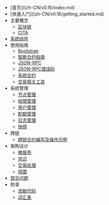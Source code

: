 - [首页]((zh-CN/v0.16/index.md)
- [快速入门]((zh-CN/v0.16/getting_started.md)
- 主要概念     
     - [区块链](zh-CN/v0.16/key-concepts/blockchain.md)
     - [CITA](zh-CN/v0.16/key-concepts/cita.md)
- [系统组件](zh-CN/v0.16/components.md)
- 使用指南       
     - [Bootstrap](zh-CN/v0.16/usage-guide/bootstrap.md)
     - [智能合约指南](zh-CN/v0.16/usage-guide/smart-contract-guide.md)
     - [JSON-RPC](zh-CN/v0.16/usage-guide/rpc.md)
     - [JSON-RPC错误码](zh-CN/v0.16/usage-guide/rpc_error_code.md)
     - [系统合约](zh-CN/v0.16/usage-guide/admintool.md)
     - [交易相关工具](zh-CN/v0.16/usage-guide/txtool.md)
- 系统管理       
     - [节点管理](zh-CN/v0.16/system_management/node.md)
     - [权限管理](zh-CN/v0.16/system_management/permission.md)
     - [用户管理](zh-CN/v0.16/system_management/user.md)
     - [配额管理](zh-CN/v0.16/system_management/quota.md)
     - [日志管理](zh-CN/v0.16/system_management/log.md)
     - [快照](zh-CN/v0.16/system_management/snapshot.md)
- 跨链       
     - [跨链合约编写及操作示例](zh-CN/v0.16/crosschain/crosschain_contract_example.md)
- 架构设计       
     - [微服务](zh-CN/v0.16/architecture/architecture.md)
     - [共识](zh-CN/v0.16/architecture/consensus.md)
     - [交易处理](zh-CN/v0.16/architecture/transaction_process.md)
     - [视图](zh-CN/v0.16/architecture/view.md)
- [常见问题](zh-CN/v0.16/faq.md)
- 附录
    - [贡献代码](zh-CN/v0.16/appendix/contributing.md)
    - [词汇表](zh-CN/v0.16/appendix/glossary.md)
